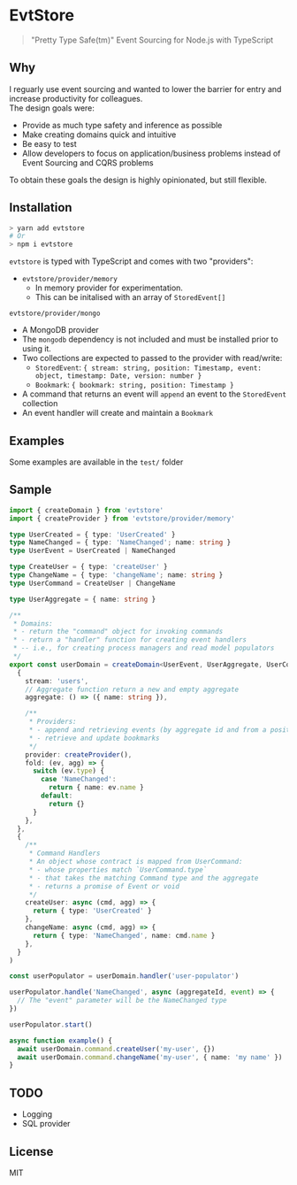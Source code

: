 # EvtStore

> "Pretty Type Safe(tm)" Event Sourcing for Node.js with TypeScript

## Why

I reguarly use event sourcing and wanted to lower the barrier for entry and increase productivity for colleagues.  
The design goals were:

- Provide as much type safety and inference as possible
- Make creating domains quick and intuitive
- Be easy to test
- Allow developers to focus on application/business problems instead of Event Sourcing and CQRS problems

To obtain these goals the design is highly opinionated, but still flexible.

## Installation

```sh
> yarn add evtstore
# Or
> npm i evtstore
```

`evtstore` is typed with TypeScript and comes with two "providers":

- `evtstore/provider/memory`
  - In memory provider for experimentation.
  - This can be initalised with an array of `StoredEvent[]`

`evtstore/provider/mongo`

- A MongoDB provider
- The `mongodb` dependency is not included and must be installed prior to using it.
- Two collections are expected to passed to the provider with read/write:
  - `StoredEvent`: `{ stream: string, position: Timestamp, event: object, timestamp: Date, version: number }`
  - `Bookmark`: `{ bookmark: string, position: Timestamp }`
- A command that returns an event will `append` an event to the `StoredEvent` collection
- An event handler will create and maintain a `Bookmark`

## Examples

Some examples are available in the `test/` folder

## Sample

```ts
import { createDomain } from 'evtstore'
import { createProvider } from 'evtstore/provider/memory'

type UserCreated = { type: 'UserCreated' }
type NameChanged = { type: 'NameChanged'; name: string }
type UserEvent = UserCreated | NameChanged

type CreateUser = { type: 'createUser' }
type ChangeName = { type: 'changeName'; name: string }
type UserCommand = CreateUser | ChangeName

type UserAggregate = { name: string }

/**
 * Domains:
 * - return the "command" object for invoking commands
 * - return a "handler" function for creating event handlers
 * -- i.e., for creating process managers and read model populators
 */
export const userDomain = createDomain<UserEvent, UserAggregate, UserCommand>(
  {
    stream: 'users',
    // Aggregate function return a new and empty aggregate
    aggregate: () => ({ name: string }),

    /**
     * Providers:
     * - append and retrieving events (by aggregate id and from a position)
     * - retrieve and update bookmarks
     */
    provider: createProvider(),
    fold: (ev, agg) => {
      switch (ev.type) {
        case 'NameChanged':
          return { name: ev.name }
        default:
          return {}
      }
    },
  },
  {
    /**
     * Command Handlers
     * An object whose contract is mapped from UserCommand:
     * - whose properties match `UserCommand.type`
     * - that takes the matching Command type and the aggregate
     * - returns a promise of Event or void
     */
    createUser: async (cmd, agg) => {
      return { type: 'UserCreated' }
    },
    changeName: async (cmd, agg) => {
      return { type: 'NameChanged', name: cmd.name }
    },
  }
)

const userPopulator = userDomain.handler('user-populator')

userPopulator.handle('NameChanged', async (aggregateId, event) => {
  // The "event" parameter will be the NameChanged type
})

userPopulator.start()

async function example() {
  await userDomain.command.createUser('my-user', {})
  await userDomain.command.changeName('my-user', { name: 'my name' })
}
```

## TODO

- Logging
- SQL provider

## License

MIT
